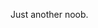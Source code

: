Just another noob.

<!---
jianoway/jianoway is a ✨ special ✨ repository because its `README.md` (this file) appears on your GitHub profile.
You can click the Preview link to take a look at your changes.
--->
